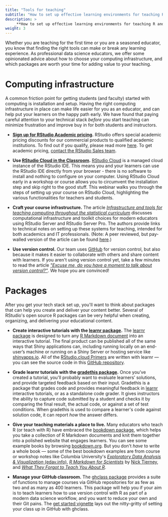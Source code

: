 ```yaml
---
title: "Tools for teaching"
subtitle: "How to set up effective learning environments for teaching R and data science."
description: >
    _**How to set up effective learning environments for teaching R and data science.**_ Design a computing infrastructure and choose packages that can set you and your learners on the happy path.
weight: 3
---
```


Whether you are teaching for the first time or you are a seasoned educator, you know that finding the right tools can make or break any learning experience. As professional data science educators, we offer some opinionated advice about how to choose your computing infrastructure, and which packages are worth your time for adding value to your teaching.

# Computing infrastructure

A common friction point for getting students (and faculty) started with computing is installation and setup. Having the right computing infrastructure in place can make life easier for you as an educator, and can help put your learners on the happy path early. We have found that paying careful attention to your technical stack *before* you start teaching can minimize frustration and improve buy in for both students and instructors.

- **[Sign up for RStudio Academic pricing](https://www.rstudio.com/pricing/academic-pricing/).** RStudio offers special academic pricing discounts for our commercial products to qualified academic institutions. To find out if you qualify, please read more [here](https://www.rstudio.com/pricing/academic-pricing/). To get academic pricing, [contact the RStudio Sales team](https://www.rstudio.com/about/contact-sales/).

- **Use [RStudio Cloud in the Classroom](https://resources.rstudio.com/webinars/rstudio-cloud-in-the-classroom).** [RStudio Cloud](https://rstudio.cloud/) is a managed cloud instance of the RStudio IDE. This means you and your learners can use the RStudio IDE directly from your browser - there is no software to install and nothing to configure on your computer. Using RStudio Cloud early in a workshop or course allows you to circumvent the installation step and skip right to the good stuff. This webinar walks you through the steps of setting up your course on RStudio Cloud, highlighting the various functionalities for teachers and students.

- **Craft your course infrastructure.** The article [_Infrastructure and tools for teaching computing throughout the statistical curriculum_](https://peerj.com/preprints/3181/) discusses computational infrastructure and toolkit choices for modern educators using RStudio Server and RStudio Server Pro. The authors provide links to technical notes on setting up these systems for teaching, intended for both academics and IT professionals. (Note: A peer reviewed, but pay-walled version of the article can be found [here](https://www.tandfonline.com/doi/full/10.1080/00031305.2017.1397549).)

- **Use version control.** Our team uses [GitHub](https://github.com/rstudio-education) for version control, but also because it makes it easier to collaborate with others and share content with learners. If you aren't using version control yet, take a few minutes to read the article [_"Excuse me, do you have a moment to talk about version control?"_](https://peerj.com/preprints/3159/). We hope you are convinced!

# Packages

After you get your tech stack set up, you'll want to think about packages that can help you create and deliver your content better. Several of RStudio's open source R packages can be very helpful when creating, organizing, and delivering your educational content.

- __Create interactive tutorials with the [learnr package](https://rstudio.github.io/learnr/).__ The [learnr package](https://rstudio.github.io/learnr/) is designed to turn any [R Markdown document](https://rmarkdown.rstudio.com) into an interactive tutorial. The final product can be published all of the same ways that Shiny applications can, including running locally on an end-user’s machine or running on a Shiny Server or hosting service like [shinyapps.io](https://www.shinyapps.io/). All of the [RStudio.cloud Primers](https://rstudio.cloud/learn/primers) are written with learnr &mdash; you can see the source code in this [GitHub repository](https://github.com/rstudio-education/primers).

- __Grade learnr tutorials with the [gradethis package](https://rstudio-education.github.io/gradethis/).__ Once you’ve created a tutorial, you'll probably want to evaluate learners’ solutions, and provide targeted feedback based on their input. Gradethis is a package that grades code and provides meaningful feedback in [learnr](https://rstudio.github.io/learnr/)
interactive tutorials, or as a standalone code grader. It gives instructors the ability to capture code submitted by a student and checks it by comparing the final result, the actual code, 
or against a set of test conditions. When gradethis is used to compare a learner's code against solution code, it can report *how* the answer differs.

- __Give your teaching materials a place to live.__ Many educators who teach R (or teach with R) have embraced the [bookdown package](https://bookdown.org/yihui/bookdown/), which helps you take a collection of R Markdown documents and knit them together into a polished website that engages learners. You can see some example books by browsing [bookdown.org](https://bookdown.org/). But you don't *have* to write a whole book &mdash; some of the best bookdown examples are from course or workshop notes like Columbia University's [*Exploratory Data Analysis & Visualization* (edav.info)](https://edav.info/), [*R Markdown for Scientists*](https://rmd4sci.njtierney.com/) by [Nick Tierney](https://www.njtierney.com/), and [*What They Forgot to Teach You About R*](https://rstats.wtf/).

- __Manage your GitHub classroom.__ The [ghclass package](https://rundel.github.io/ghclass/index.html) provides a suite of functions to manage courses via GitHub repositories for as few as two and as many as 400 learners. This package will help you if your aim is to teach learners how to use version control with R as part of a modern data science workflow, and you want to reduce your own and their Git pains. The [get started vignette](https://rundel.github.io/ghclass/articles/ghclass.html) lays out the nitty-gritty of setting your class up in GitHub with ghclass.
